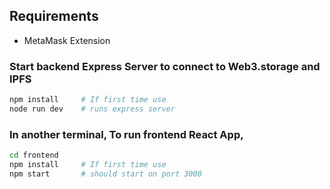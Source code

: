 ## Requirements
- MetaMask Extension

### Start backend Express Server to connect to Web3.storage and IPFS
```sh
npm install     # If first time use
node run dev    # runs express server
```

### In another terminal, To run frontend React App,
```sh
cd frontend
npm install     # If first time use
npm start       # should start on port 3000
```